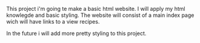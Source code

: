 This project i'm going te make a basic html website. I will apply my html knowlegde and basic styling. 
The website will consist of a main index page wich will have links to a view recipes. 

In the future i will add more pretty styling to this project.
